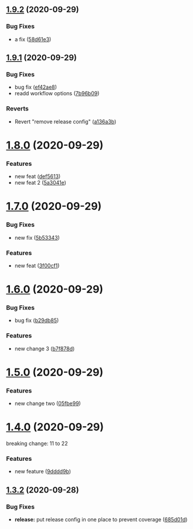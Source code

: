 ## [1.9.2](https://github.com/hssngl/semantic-release-action-bug/compare/v1.9.1...v1.9.2) (2020-09-29)


### Bug Fixes

* a fix ([58d61e3](https://github.com/hssngl/semantic-release-action-bug/commit/58d61e3f019bfe133d273ca48e1ab7c4e83e6cc1))

## [1.9.1](https://github.com/hssngl/semantic-release-action-bug/compare/v1.9.0...v1.9.1) (2020-09-29)


### Bug Fixes

* bug fix ([ef42ae8](https://github.com/hssngl/semantic-release-action-bug/commit/ef42ae8b813eca7fbb55a4d49dab9b47dcf6fb80))
* readd workflow options ([7b96b09](https://github.com/hssngl/semantic-release-action-bug/commit/7b96b09cb6908c008f7d67a4ed2450de18bcd20c))


### Reverts

* Revert "remove release config" ([a136a3b](https://github.com/hssngl/semantic-release-action-bug/commit/a136a3b83f3e4ac665a2eddf982ba45e4832a41e))

# [1.8.0](https://github.com/hssngl/semantic-release-action-bug/compare/v1.7.0...v1.8.0) (2020-09-29)


### Features

* new feat ([def5613](https://github.com/hssngl/semantic-release-action-bug/commit/def5613467aabf0fdbb8ecebb2a7f6a36f82840a))
* new feat 2 ([5a3041e](https://github.com/hssngl/semantic-release-action-bug/commit/5a3041e0b6a95ca403f85c083885f702574b4489))

# [1.7.0](https://github.com/hssngl/semantic-release-action-bug/compare/v1.6.0...v1.7.0) (2020-09-29)


### Bug Fixes

* new fix ([5b53343](https://github.com/hssngl/semantic-release-action-bug/commit/5b53343648b2beb309f474defce9cf00b37b70be))


### Features

* new feat ([3f00cf1](https://github.com/hssngl/semantic-release-action-bug/commit/3f00cf1f945cdafc0a647f9ba9002904c42e601e))

# [1.6.0](https://github.com/hssngl/semantic-release-action-bug/compare/v1.5.0...v1.6.0) (2020-09-29)


### Bug Fixes

* bug fix ([b29db85](https://github.com/hssngl/semantic-release-action-bug/commit/b29db8501c2abbd17b82a9ac5ebd7065331554d6))


### Features

* new change 3 ([b7f878d](https://github.com/hssngl/semantic-release-action-bug/commit/b7f878dd8a359212c11dbda0f2b69c47f98f0901))

# [1.5.0](https://github.com/hssngl/semantic-release-action-bug/compare/v1.4.0...v1.5.0) (2020-09-29)

### Features

- new change two ([05fbe99](https://github.com/hssngl/semantic-release-action-bug/commit/05fbe9976d326df24da2018b3de051addf7262d6))

# [1.4.0](https://github.com/hssngl/semantic-release-action-bug/compare/v1.3.2...v1.4.0) (2020-09-29)

breaking change:
11 to 22

### Features

- new feature ([9dddd9b](https://github.com/hssngl/semantic-release-action-bug/commit/9dddd9bb0aa3c24d1389615c5d8f6c3b7fe1712a))

## [1.3.2](https://github.com/hssngl/semantic-release-action-bug/compare/v1.3.1...v1.3.2) (2020-09-28)

### Bug Fixes

- **release:** put release config in one place to prevent coverage ([685d01d](https://github.com/hssngl/semantic-release-action-bug/commit/685d01d910777ad364f269356408b1be663595bb))
